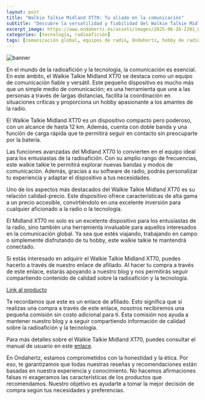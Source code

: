 ```yaml
---
layout: post
title: "Walkie Talkie Midland XT70: Tu aliado en la comunicación"
subtitle: "Descubre la versatilidad y fiabilidad del Walkie Talkie Midland XT70, perfecto para los amantes de la radio y la tecnología."
excerpt_image: https://www.ondahertz.es/assets/images/2025-06-26-2201_Walkie_Talkie_Midland_XT70:_Comunicación_fiable_y_versátil.jpg
categories: [tecnología, radioafición]
tags: [comunicación global, equipos de radio, Ondahertz, hobby de radio]
---
```


![banner](https://www.ondahertz.es/assets/images/2025-06-26-2201_Walkie_Talkie_Midland_XT70:_Comunicación_fiable_y_versátil.jpg "Walkie Talkie Midland XT70, ideal para radioaficionados, con alcance de 12 km y carga rápida.")

En el mundo de la radioafición y la tecnología, la comunicación es esencial. En este ámbito, el Walkie Talkie Midland XT70 se destaca como un equipo de comunicación fiable y versátil. Este pequeño dispositivo es mucho más que un simple medio de comunicación; es una herramienta que une a las personas a través de largas distancias, facilita la coordinación en situaciones críticas y proporciona un hobby apasionante a los amantes de la radio.

El Walkie Talkie Midland XT70 es un dispositivo compacto pero poderoso, con un alcance de hasta 12 km. Además, cuenta con doble banda y una función de carga rápida que te permitirá seguir en contacto sin preocuparte por la batería. 

Las funciones avanzadas del Midland XT70 lo convierten en el equipo ideal para los entusiastas de la radioafición. Con su amplio rango de frecuencias, este walkie talkie te permitirá explorar nuevas bandas y modos de comunicación. Además, gracias a su software de radio, podrás personalizar tu experiencia y adaptar el dispositivo a tus necesidades.

Uno de los aspectos más destacados del Walkie Talkie Midland XT70 es su relación calidad-precio. Este dispositivo ofrece características de alta gama a un precio accesible, convirtiéndolo en una excelente inversión para cualquier aficionado a la radio o la tecnología.

El Midland XT70 no solo es un excelente dispositivo para los entusiastas de la radio, sino también una herramienta invaluable para aquellos interesados en la comunicación global. Ya sea que estés viajando, trabajando en campo o simplemente disfrutando de tu hobby, este walkie talkie te mantendrá conectado.

Si estás interesado en adquirir el Walkie Talkie Midland XT70, puedes hacerlo a través de nuestro enlace de afiliado. Al hacer tu compra a través de este enlace, estarás apoyando a nuestro blog y nos permitirás seguir compartiendo contenido de calidad sobre la radioafición y la tecnología.

[Link al producto](https://amzn.to/4eqckVh)

Te recordamos que este es un enlace de afiliado. Esto significa que si realizas una compra a través de este enlace, nosotros recibiremos una pequeña comisión sin costo adicional para ti. Esta comisión nos ayuda a mantener nuestro blog y a seguir compartiendo información de calidad sobre la radioafición y la tecnología.

Para más detalles sobre el Walkie Talkie Midland XT70, puedes consultar el manual de usuario en este [enlace](https://www.ondahertz.es/affiliate_content/B06VWGDZJB/A1ZuUDQ3-US.pdf).

En Ondahertz, estamos comprometidos con la honestidad y la ética. Por eso, te garantizamos que todas nuestras reseñas y recomendaciones están basadas en nuestra experiencia y conocimiento. No hacemos afirmaciones falsas ni exageramos las características de los productos que recomendamos. Nuestro objetivo es ayudarte a tomar la mejor decisión de compra según tus necesidades y preferencias.